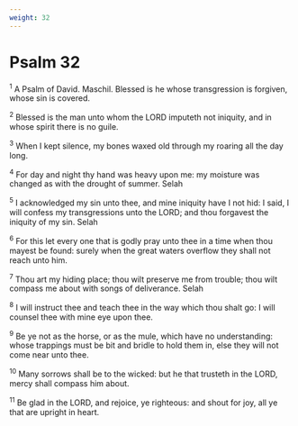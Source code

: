 ```yaml
---
weight: 32
---
```


# Psalm 32

<sup>1</sup> A Psalm of David. Maschil. Blessed is he whose transgression is forgiven, whose sin is covered. 

<sup>2</sup> Blessed is the man unto whom the LORD imputeth not iniquity, and in whose spirit there is no guile. 

<sup>3</sup> When I kept silence, my bones waxed old through my roaring all the day long. 

<sup>4</sup> For day and night thy hand was heavy upon me: my moisture was changed as with the drought of summer. Selah 

<sup>5</sup> I acknowledged my sin unto thee, and mine iniquity have I not hid: I said, I will confess my transgressions unto the LORD; and thou forgavest the iniquity of my sin. Selah 

<sup>6</sup> For this let every one that is godly pray unto thee in a time when thou mayest be found: surely when the great waters overflow they shall not reach unto him. 

<sup>7</sup> Thou art my hiding place; thou wilt preserve me from trouble; thou wilt compass me about with songs of deliverance. Selah 

<sup>8</sup> I will instruct thee and teach thee in the way which thou shalt go: I will counsel thee with mine eye upon thee. 

<sup>9</sup> Be ye not as the horse, or as the mule, which have no understanding: whose trappings must be bit and bridle to hold them in, else they will not come near unto thee. 

<sup>10</sup> Many sorrows shall be to the wicked: but he that trusteth in the LORD, mercy shall compass him about. 

<sup>11</sup> Be glad in the LORD, and rejoice, ye righteous: and shout for joy, all ye that are upright in heart. 


